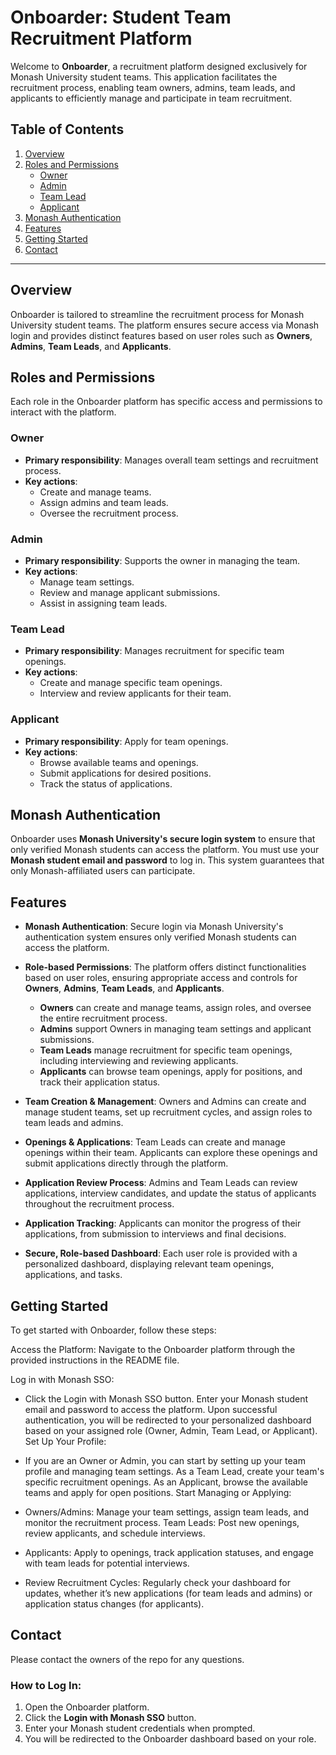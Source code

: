 # Onboarder: Student Team Recruitment Platform

Welcome to **Onboarder**, a recruitment platform designed exclusively for Monash University student teams. This application facilitates the recruitment process, enabling team owners, admins, team leads, and applicants to efficiently manage and participate in team recruitment.

## Table of Contents
1. [Overview](#overview)
2. [Roles and Permissions](#roles-and-permissions)
   - [Owner](#owner)
   - [Admin](#admin)
   - [Team Lead](#team-lead)
   - [Applicant](#applicant)
3. [Monash Authentication](#monash-authentication)
4. [Features](#features)
5. [Getting Started](#getting-started)
6. [Contact](#contact)

---

## Overview

Onboarder is tailored to streamline the recruitment process for Monash University student teams. The platform ensures secure access via Monash login and provides distinct features based on user roles such as **Owners**, **Admins**, **Team Leads**, and **Applicants**.

## Roles and Permissions

Each role in the Onboarder platform has specific access and permissions to interact with the platform.

### Owner
- **Primary responsibility**: Manages overall team settings and recruitment process.
- **Key actions**:
  - Create and manage teams.
  - Assign admins and team leads.
  - Oversee the recruitment process.

### Admin
- **Primary responsibility**: Supports the owner in managing the team.
- **Key actions**:
  - Manage team settings.
  - Review and manage applicant submissions.
  - Assist in assigning team leads.

### Team Lead
- **Primary responsibility**: Manages recruitment for specific team openings.
- **Key actions**:
  - Create and manage specific team openings.
  - Interview and review applicants for their team.

### Applicant
- **Primary responsibility**: Apply for team openings.
- **Key actions**:
  - Browse available teams and openings.
  - Submit applications for desired positions.
  - Track the status of applications.

## Monash Authentication

Onboarder uses **Monash University's secure login system** to ensure that only verified Monash students can access the platform. You must use your **Monash student email and password** to log in. This system guarantees that only Monash-affiliated users can participate.

## Features

- **Monash Authentication**: Secure login via Monash University's authentication system ensures only verified Monash students can access the platform.

- **Role-based Permissions**: The platform offers distinct functionalities based on user roles, ensuring appropriate access and controls for **Owners**, **Admins**, **Team Leads**, and **Applicants**.
  - **Owners** can create and manage teams, assign roles, and oversee the entire recruitment process.
  - **Admins** support Owners in managing team settings and applicant submissions.
  - **Team Leads** manage recruitment for specific team openings, including interviewing and reviewing applicants.
  - **Applicants** can browse team openings, apply for positions, and track their application status.

- **Team Creation & Management**: Owners and Admins can create and manage student teams, set up recruitment cycles, and assign roles to team leads and admins.

- **Openings & Applications**: Team Leads can create and manage openings within their team. Applicants can explore these openings and submit applications directly through the platform.

- **Application Review Process**: Admins and Team Leads can review applications, interview candidates, and update the status of applicants throughout the recruitment process.

- **Application Tracking**: Applicants can monitor the progress of their applications, from submission to interviews and final decisions.

- **Secure, Role-based Dashboard**: Each user role is provided with a personalized dashboard, displaying relevant team openings, applications, and tasks.

## Getting Started

To get started with Onboarder, follow these steps:

Access the Platform: Navigate to the Onboarder platform through the provided instructions in the README file.

Log in with Monash SSO:

 - Click the Login with Monash SSO button.
Enter your Monash student email and password to access the platform.
Upon successful authentication, you will be redirected to your personalized dashboard based on your assigned role (Owner, Admin, Team Lead, or Applicant).
Set Up Your Profile:

 - If you are an Owner or Admin, you can start by setting up your team profile and managing team settings.
As a Team Lead, create your team's specific recruitment openings.
As an Applicant, browse the available teams and apply for open positions.
Start Managing or Applying:

 - Owners/Admins: Manage your team settings, assign team leads, and monitor the recruitment process.
Team Leads: Post new openings, review applicants, and schedule interviews.

 - Applicants: Apply to openings, track application statuses, and engage with team leads for potential interviews.

 - Review Recruitment Cycles: Regularly check your dashboard for updates, whether it’s new applications (for team leads and admins) or application status changes (for applicants).

## Contact

Please contact the owners of the repo for any questions.

### How to Log In:
1. Open the Onboarder platform.
2. Click the **Login with Monash SSO** button.
3. Enter your Monash student credentials when prompted.
4. You will be redirected to the Onboarder dashboard based on your role.
